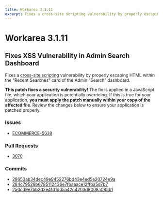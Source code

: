 ```yaml
---
title: Workarea 3.1.11
excerpt: Fixes a cross-site scripting vulnerability by properly escaping HTML within the “Recent Searches” card of the Admin “Search” dashboard.
---
```


# Workarea 3.1.11

## Fixes XSS Vulnerability in Admin Search Dashboard

Fixes a [cross-site scripting](https://www.owasp.org/index.php/Cross-site_Scripting_(XSS)) vulnerability by properly escaping HTML within the “Recent Searches” card of the Admin “Search” dashboard.

**This patch fixes a security vulnerability!** The fix is applied in a JavaScript file, which your application is potentially overriding. If this is true for your application, **you must apply the patch manually within your copy of the affected file**. Review the changes below to ensure your application is patched properly.

### Issues

- [ECOMMERCE-5638](https://jira.tools.weblinc.com/browse/ECOMMERCE-5638)

### Pull Requests

- [3070](https://stash.tools.weblinc.com/projects/WL/repos/workarea/pull-requests/3070/overview)

### Commits

- [28653ab34dec49e9452276bd43e4ed5e20724e9a](https://stash.tools.weblinc.com/projects/WL/repos/workarea/commits/28653ab34dec49e9452276bd43e4ed5e20724e9a)
- [284c79526b6785112436e7fbaaace12ffba5d7b7](https://stash.tools.weblinc.com/projects/WL/repos/workarea/commits/284c79526b6785112436e7fbaaace12ffba5d7b7)
- [250cd9e7bb2d2e41d1dd5a42c4203d8008a085b1](https://stash.tools.weblinc.com/projects/WL/repos/workarea/commits/250cd9e7bb2d2e41d1dd5a42c4203d8008a085b1)

